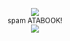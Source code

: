 <p align="center">
<img src="https://xyz.crd.co/assets/images/gallery07/d30965a5.gif?v=de6feabd">
  <br>
spam ATABOOK! 

<br>
<img src="https://xyz.crd.co/assets/images/gallery22/71544e41.gif?v=de6feabd">









<!--
**deathdelivery/deathdelivery** is a ✨ _special_ ✨ repository because its `README.md` (this file) appears on your GitHub profile.

Here are some ideas to get you started:

- 🔭 I’m currently working on ...
- 🌱 I’m currently learning ...
- 👯 I’m looking to collaborate on ...
- 🤔 I’m looking for help with ...
- 💬 Ask me about ...
- 📫 How to reach me: ...
- 😄 Pronouns: ...
- ⚡ Fun fact: ...
-->
